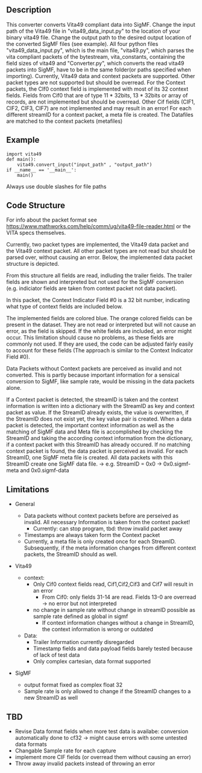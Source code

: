 ## Description

This converter converts Vita49 compliant data into SigMF. Change the input path of the Vita49 file in "vita49_data_input.py" to the location of your binary vita49 file. Change the output path to the desired output location of the converted SigMF files (see example).
All four python files "vita49_data_input.py", which is the main file, "vita49.py", which parses the vita compliant packets of the
bytestream, vita_constants, containing the field sizes of vita49 and "Converter.py", which converts the read vita49 packets into SigMF, have to be in the same folder(or paths specified when importing).
Currently, Vita49 data and context packets are supported. Other packet types are not supported but should be overread.
For the Context packets, the CIf0 context field is implemented with most of its 32 context fields. Fields from Cif0 that are of type 
11 * 32bits, 13 * 32bits or array of records, are not implemented but should be overread.
Other Cif fields (CIF1, CIF2, CIF3, CIF7) are not implemented and may result in an error!
For each different streamID for a context packet, a meta file is created. The Datafiles are matched to the context packets (metafiles)


## Example

    import vita49
    def main():
        vita49.convert_input("input_path" , "output_path")
    if __name__ == '__main__':
        main()

Always use double slashes for file paths

## Code Structure

For info about the packet format see https://www.mathworks.com/help/comm/ug/vita49-file-reader.html or the VITA specs themselves.

Currently, two packet types are implemented, the Vita49 data packet and the Vita49 context packet. All other packet types are not read but should be parsed over, without causing an error. Below, the implemented data packet structure is depicted.

From this structure all fields are read, indluding the trailer fields. The trailer fields are shown and interpreted but not used for the SigMF conversion (e.g. indiciator fields are taken from context packet not data packet).

In this packet, the Context Indicator Field #0 is a 32 bit number, indicating what type of context fields are included below. 

The implemented fields are colored blue. The orange colored fields can be present in the dataset. They are not read or interpreted but will not cause an error, as the field is skipped. If the white fields are included, an error might occur.
This limitation should cause no problems, as these fields are commonly not used. If they are used, the code can be adjusted fairly easily to account for these fields (The approach is similar to the Context Indicator Field #0).

Data Packets without Context packets are perceived as invalid and not converted. This is partly because important information for a sensical conversion to SigMF, like sample rate, would be missing in the data packets alone.

If a Context packet is detected, the streamID is taken and the context information is written into a dictionary with the StreamID as key and context packet as value. If the StreamID already exists, the value is overwritten, if the StreamID does not exist yet, the key value pair is created.
When a data packet is detected, the important context information as well as the matching of SigMF data and Meta file is accomplished by checking the StreamID and taking the according context information from the dictionary, if a context packet with this StreamID has already occured. If no matching context packet is found, the data packet is perceived as invalid.
For each StreamID, one SigMF meta file is created. All data packets with this StreamID create one SigMF data file.
-> e.g. StreamID = 0x0 -> 0x0.sigmf-meta and 0x0.sigmf-data

## Limitations

- General
    - Data packets without context packets before are perseived as invalid. All necessary Information is taken from the context packet!
        - Currently: can stop program, tbd: throw invalid packet away
    - Timestamps are always taken form the Context packet
    - Currently, a meta file is only created once for each StreamID. Subsequently, if the meta information changes from different context packets, the StreamID should as well.

- Vita49
    - context:
        - Only Cif0 context fields read, Cif1,Cif2,Cif3 and Cif7 will result in an error
            - From Cif0: only fields 31-14 are read. Fields 13-0 are overread -> no error but not interpreted
        - no change in sample rate without change in streamID possible as sample rate defined as global in sigmf
            - If context information changes without a change in StreamID, the context information is wrong or outdated
    - Data:
        - Trailer Information currently disregarded
        - Timestamp fields and data payload fields barely tested because of lack of test data
        - Only complex cartesian, data format supported
- SigMF
	- output format fixed as complex float 32
	-  Sample rate is only allowed to change if the StreamID changes to a new StreamID as well

## TBD

- Revise Data format fields when more test data is availabe: conversion automatically done to cf32 -> might cause errors with some untested data formats
- Changable Sample rate for each capture
- implement more CIF fields (or overread them without causing an error)
- Throw away invalid packets instead of throwing an error
